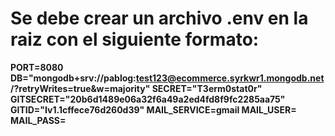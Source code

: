# Se debe crear un archivo .env en la raiz con el siguiente formato:

**PORT=8080
DB="mongodb+srv://pablog:test123@ecommerce.syrkwr1.mongodb.net/?retryWrites=true&w=majority"
SECRET="T3erm0stat0r"
GITSECRET="20b6d1489e06a32f6a49a2ed4fd8f9fc2285aa75"
GITID="Iv1.1cffece76d260d39"
MAIL_SERVICE=gmail
MAIL_USER=
MAIL_PASS=**
